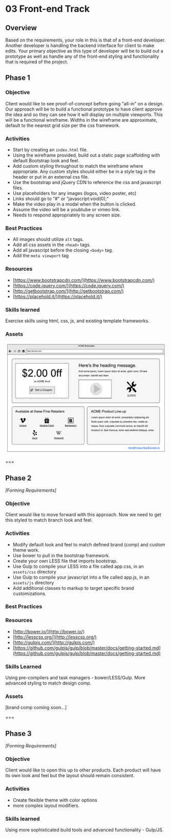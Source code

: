 # 03 Front-end Track

## Overview
Based on the requirements, your role in this is that of a front-end developer. Another developer is handling the backend interface for client to make edits. Your primary objective as this type of developer will be to build out a prototype as well as handle any of the front-end styling and functionality that is required of the project.

## Phase 1

### Objective
Client would like to see proof-of-concept before going "all-in" on a design. Our approach will be to build a functional prototype to have client approve the idea and so they can see how it will display on multiple viewports. This will be a functional wireframe. Widths in the wireframe are approximate, default to the nearest grid size per the css framework.

### Activities

- Start by creating an `index.html` file.
- Using the wireframe provided, build out a static page scaffolding with default Bootstrap look and feel.
- Add custom styling throughout to match the wireframe where appropriate. Any custom styles should either be in a style tag in the header or put in an external css file.
- Use the bootstrap and jQuery CDN to reference the css and javascript files.
- Use placeholders for any images (logos, video poster, etc)
- Links should go to “#” or “javascript:void(0);"
- Make the video play in a modal when the button is clicked.
- Assume the video will be a youbtube or vimeo link.
- Needs to respond appropriately to any screen size.

### Best Practices

- All images should utilize `alt` tags.
- Add all css assets in the `<head>` tags.
- Add all javascript before the closing `<body>` tag.
- Add the `meta viewport` tag


### Resources
- [https://www.bootstrapcdn.com/](https://www.bootstrapcdn.com/)
- [https://code.jquery.com/](https://code.jquery.com/)
- [http://getbootstrap.com/](http://getbootstrap.com/)
- [https://placehold.it/](https://placehold.it/)

### Skills learned
Exercise skills using html, css, js, and existing template frameworks.

### Assets

![image](assets/wireframe.png)

===

## Phase 2

*[Forming Requirements]*

### Objective
Client would like to move forward with this approach. Now we need to get this styled to match branch look and feel.


### Activities

- Modify default look and feel to match defined brand (comp) and custom theme work.
- Use bower to pull in the bootstrap framework.
- Create your own LESS file that imports bootstrap.
- Use Gulp to compile your LESS into a file called app.css, in an `assets/css` directory
- Use Gulp to compile your javascript into a file called app.js, in an `assets/js` directory
- Add additional classes to markup to target specific brand customizations.

### Best Practices

### Resources

- [http://bower.io/](http://bower.io/)
- [http://lesscss.org/](http://lesscss.org/)
- [http://gulpjs.com/](http://gulpjs.com/)
- [https://github.com/gulpjs/gulp/blob/master/docs/getting-started.md](https://github.com/gulpjs/gulp/blob/master/docs/getting-started.md)

### Skills Learned

Using pre-compilers and task managers - bower/LESS/Gulp. More advanced styling to match design comp.

### Assets

[brand comp coming soon...]

===

## Phase 3

*[Forming Requirements]*


### Objective
Client would like to open this up to other products. Each product will have its own look and feel but the layout should remain consistent.

### Activities
- Create flexible theme with color options
- more complex layout modifiers.

### Skills learned
Using more sophisticated build tools and advanced functionality - Gulp/JS.